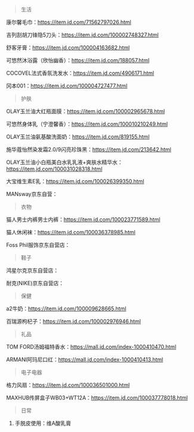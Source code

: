 > 生活

康尔馨毛巾：<https://item.jd.com/71562797026.html>

吉列刮胡刀锋隐5刀头：<https://item.jd.com/100002748327.html>

舒客牙膏：<https://item.jd.com/100004163682.html>

可悠然沐浴露（欣怡幽香）：<https://item.jd.com/188057.html>

COCOVEL法式香氛洗发水：<https://item.jd.com/4906171.html>

冈本001：<https://item.jd.com/100004727477.html>

> 护肤

OLAY玉兰油大红瓶面膜：<https://item.jd.com/100002965678.html>

可悠然身体乳（宁澄馨香）：<https://item.jd.com/100010210249.html>

OLAY玉兰油氨基酸洗面奶：<https://item.jd.com/819155.html>

施华蔻怡然染发霜2.0/9闪亮珍珠黑：<https://item.jd.com/213642.html>

OLAY玉兰油小白瓶美白水乳乳液+爽肤水精华水：<https://item.jd.com/100031028318.html>

大宝维生素E乳：<https://item.jd.com/100026399350.html>

MANsway京东自营：

> 衣物

猫人男士内裤男士内裤：<https://item.jd.com/100023771589.html>

猫人休闲袜：<https://item.jd.com/100036378985.html>

Foss Phil服饰京东自营店：

> 鞋子

鸿星尔克京东自营店：

耐克(NIKE)京东自营店：

> 保健

a2牛奶：<https://item.jd.com/100009628665.html>

百瑞源枸杞子：<https://item.jd.com/100002976946.html>

> 礼品

TOM FORD汤姆福特香水：<https://mall.jd.com/index-1000410470.html>

ARMANI阿玛尼口红：<https://mall.jd.com/index-1000410413.html>

> 电子电器

格力风扇：<https://item.jd.com/100036501000.html>

MAXHUB传屏盒子WB03+WT12A：<https://item.jd.com/100037778018.html>

> 日常

1. 手脱皮使用：维A酸乳膏